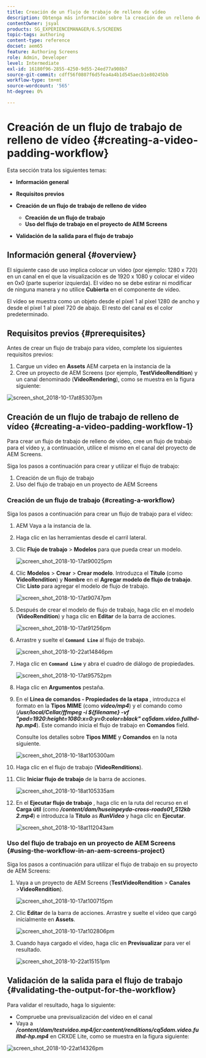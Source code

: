 ```yaml
---
title: Creación de un flujo de trabajo de relleno de vídeo
description: Obtenga más información sobre la creación de un relleno de vídeo en el flujo de trabajo para sus recursos.
contentOwner: jsyal
products: SG_EXPERIENCEMANAGER/6.5/SCREENS
topic-tags: authoring
content-type: reference
docset: aem65
feature: Authoring Screens
role: Admin, Developer
level: Intermediate
exl-id: 16180f96-2855-4250-9d55-24ed77a908b7
source-git-commit: cdff56f0807f6d5fea4a4b1d545aecb1e80245bb
workflow-type: tm+mt
source-wordcount: '565'
ht-degree: 0%

---
```


# Creación de un flujo de trabajo de relleno de vídeo {#creating-a-video-padding-workflow}

Esta sección trata los siguientes temas:

* **Información general**
* **Requisitos previos**
* **Creación de un flujo de trabajo de relleno de vídeo**
   * **Creación de un flujo de trabajo**
   * **Uso del flujo de trabajo en el proyecto de AEM Screens**

* **Validación de la salida para el flujo de trabajo**

## Información general {#overview}

El siguiente caso de uso implica colocar un vídeo (por ejemplo: 1280 x 720) en un canal en el que la visualización es de 1920 x 1080 y colocar el vídeo en 0x0 (parte superior izquierda). El vídeo no se debe estirar ni modificar de ninguna manera y no utilice **Cubierta** en el componente de vídeo.

El vídeo se muestra como un objeto desde el píxel 1 al píxel 1280 de ancho y desde el píxel 1 al píxel 720 de abajo. El resto del canal es el color predeterminado.

## Requisitos previos {#prerequisites}

Antes de crear un flujo de trabajo para vídeo, complete los siguientes requisitos previos:

1. Cargue un vídeo en **Assets** AEM carpeta en la instancia de la
1. Cree un proyecto de AEM Screens (por ejemplo, **TestVideoRendition**) y un canal denominado (**VideoRendering**), como se muestra en la figura siguiente:

![screen_shot_2018-10-17at85307pm](assets/screen_shot_2018-10-17at85307pm.png)

## Creación de un flujo de trabajo de relleno de vídeo {#creating-a-video-padding-workflow-1}

Para crear un flujo de trabajo de relleno de vídeo, cree un flujo de trabajo para el vídeo y, a continuación, utilice el mismo en el canal del proyecto de AEM Screens.

Siga los pasos a continuación para crear y utilizar el flujo de trabajo:

1. Creación de un flujo de trabajo
1. Uso del flujo de trabajo en un proyecto de AEM Screens

### Creación de un flujo de trabajo {#creating-a-workflow}

Siga los pasos a continuación para crear un flujo de trabajo para el vídeo:

1. AEM Vaya a la instancia de la.
1. Haga clic en las herramientas desde el carril lateral.
1. Clic **Flujo de trabajo** > **Modelos** para que pueda crear un modelo.

   ![screen_shot_2018-10-17at90025pm](assets/screen_shot_2018-10-17at90025pm.png)

1. Clic **Modelos** > **Crear** > **Crear modelo**. Introduzca el **Título** (como **VideoRendition**) y **Nombre** en el **Agregar modelo de flujo de trabajo**. Clic **Listo** para agregar el modelo de flujo de trabajo.

   ![screen_shot_2018-10-17at90747pm](assets/screen_shot_2018-10-17at90747pm.png)

1. Después de crear el modelo de flujo de trabajo, haga clic en el modelo (**VideoRendition**) y haga clic en **Editar** de la barra de acciones.

   ![screen_shot_2018-10-17at91256pm](assets/screen_shot_2018-10-17at91256pm.png)

1. Arrastre y suelte el **`Command Line`** al flujo de trabajo.

   ![screen_shot_2018-10-22at14846pm](assets/screen_shot_2018-10-22at14846pm.png)

1. Haga clic en **`Command Line`** y abra el cuadro de diálogo de propiedades.

   ![screen_shot_2018-10-17at95752pm](assets/screen_shot_2018-10-17at95752pm.png)

1. Haga clic en **Argumentos** pestaña.
1. En el **Línea de comandos - Propiedades de la etapa** , introduzca el formato en la **Tipos MIME** (como ***video/mp4***) y el comando como (***/usr/local/Cellar/ffmpeg -i ${filename} -vf &quot;pad=1920:height=1080:x=0:y=0:color=black&quot; cq5dam.video.fullhd-hp.mp4***). Este comando inicia el flujo de trabajo en **Comandos** field.

   Consulte los detalles sobre **Tipos MIME** y **Comandos** en la nota siguiente.

   ![screen_shot_2018-10-18at105300am](assets/screen_shot_2018-10-18at105300am.png)

1. Haga clic en el flujo de trabajo (**VideoRenditions**).
1. Clic **Iniciar flujo de trabajo** de la barra de acciones.

   ![screen_shot_2018-10-18at105335am](assets/screen_shot_2018-10-18at105335am.png)

1. En el **Ejecutar flujo de trabajo** , haga clic en la ruta del recurso en el **Carga útil** (como ***/content/dam/huseinpeyda-cross-roads01_512kb 2.mp4***) e introduzca la **Título** as ***RunVideo*** y haga clic en **Ejecutar**.

   ![screen_shot_2018-10-18at112043am](assets/screen_shot_2018-10-18at112043am.png)

### Uso del flujo de trabajo en un proyecto de AEM Screens {#using-the-workflow-in-an-aem-screens-project}

Siga los pasos a continuación para utilizar el flujo de trabajo en su proyecto de AEM Screens:

1. Vaya a un proyecto de AEM Screens (**TestVideoRendition** > **Canales** >**VideoRendition**).

   ![screen_shot_2018-10-17at100715pm](assets/screen_shot_2018-10-17at100715pm.png)

1. Clic **Editar** de la barra de acciones. Arrastre y suelte el vídeo que cargó inicialmente en **Assets**.

   ![screen_shot_2018-10-17at102806pm](assets/screen_shot_2018-10-17at102806pm.png)

1. Cuando haya cargado el vídeo, haga clic en **Previsualizar** para ver el resultado.

   ![screen_shot_2018-10-22at15151pm](assets/screen_shot_2018-10-22at15151pm.png)

## Validación de la salida para el flujo de trabajo {#validating-the-output-for-the-workflow}

Para validar el resultado, haga lo siguiente:

* Compruebe una previsualización del vídeo en el canal
* Vaya a ***/content/dam/testvideo.mp4/jcr:content/renditions/cq5dam.video.fullhd-hp.mp4*** en CRXDE Lite, como se muestra en la figura siguiente:

![screen_shot_2018-10-22at14326pm](assets/screen_shot_2018-10-22at14326pm.png)
